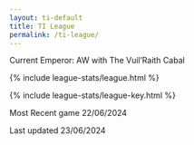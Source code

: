 ```yaml
---
layout: ti-default
title: TI League
permalink: /ti-league/
---
```



<p id='emperor'>Current Emperor: AW with The Vuil’Raith Cabal</p>

{% include league-stats/league.html %}

{% include league-stats/league-key.html %}

Most Recent game 22/06/2024

Last updated 23/06/2024